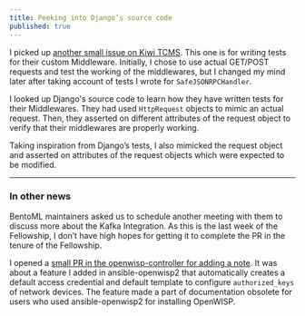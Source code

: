 ```yaml
---
title: Peeking into Django’s source code
published: true
---
```


I picked up [another small issue on Kiwi TCMS](https://github.com/kiwitcms/Kiwi/issues/1605).
This one is for writing tests for their custom Middleware. Initially, I
chose to use actual GET/POST requests and test the working of the
middlewares, but I changed my mind later after taking account of tests I
wrote for `SafeJSONRPCHandler`.

I looked up Django's source code to learn how they have written tests for
their Middlewares. They had used `HttpRequest` objects to mimic an actual
request. Then, they asserted on different attributes of the request object
to verify that their middlewares are properly working.

Taking inspiration from Django’s tests, I also mimicked the request object
and asserted on attributes of the request objects which were expected to be
modified.

-----------------

### In other news

BentoML maintainers asked us to schedule another meeting with them to discuss more about the Kafka Integration. As this is the last week of the Fellowship, I don’t have high hopes for getting it to complete the PR in the tenure of the Fellowship.

I opened a [small PR in the openwisp-controller for adding a note](https://github.com/openwisp/openwisp-controller/pull/349).
It was about a feature I added in ansible-openwisp2 that automatically
creates a default access credential and default template to configure
`authorized_keys` of network devices. The feature made a part of
documentation obsolete for users who used ansible-openwisp2 for installing
OpenWISP.
